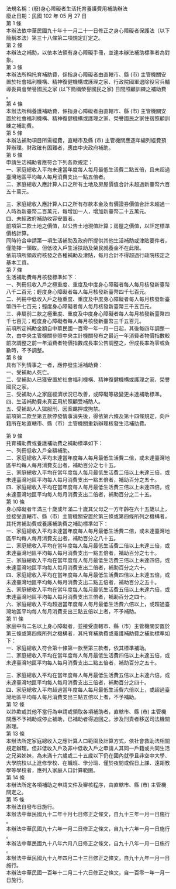 法規名稱：(廢)身心障礙者生活托育養護費用補助辦法  
廢止日期：民國 102 年 05 月 27 日  
第 1 條  
本辦法依中華民國九十年十一月二十一日修正之身心障礙者保護法（以下  
簡稱本法）第三十八條第二項規定訂定之。  
第 2 條  
本辦法之補助，以依本法領有身心障礙手冊，並達本辦法補助標準者為對  
象。  
第 3 條  
本辦法所稱托育補助費，係指身心障礙者由直轄市、縣 (市) 主管機關安  
置於社會福利機構、精神復健機構或護理之家、行政院國軍退除役官兵輔  
導委員會榮譽國民之家 (以下簡稱榮譽國民之家) 日間照顧訓練之補助費  
。  
第 4 條  
本辦法所稱養護補助費，係指身心障礙者由直轄市、縣 (市) 主管機關安  
置於社會福利機構、精神復健機構或護理之家、榮譽國民之家住宿照顧訓  
練之補助費。  
第 5 條  
本辦法補助項目所需經費，直轄市及縣 (市) 主管機關應逐年編列經費預  
算辦理。財政確有困難者，應由中央政府補助。  
第 6 條  
申請生活補助者應符合下列各款規定：  
一、家庭總收入平均未達當年度每人每月最低生活費二點五倍，且未超過  
臺灣地區平均每人每月消費支出一點五倍者。  
二、家庭總收入應計算人口之所有土地及房屋價值合計未超過新臺幣六百  
五十萬元。  


三、家庭總收入應計算人口之所有存款本金及有價證券價值合計未超過一  
人時為新臺幣二百萬元，每增加一人，增加新臺幣二十五萬元。  
四、未經政府補助收容安置者。  
前項第二款土地之價值，以公告土地現值計算；房屋之價值，以評定標準  
價格計算。  
同時符合申請第一項生活補助及政府所提供其他生活補助或津貼要件者，  
僅能擇一領取。但低收入戶生活扶助及榮民就養金不在此限。  
依前項所領政府核發之各種補助及津貼，每月合計不得超過行政院核定之  
基本工資。  
第 7 條  
生活補助費每月核發標準如下：  
一、列冊低收入戶之極重度、重度及中度身心障礙者每人每月核發新臺幣  
八千二百元；輕度身心障礙者每人每月核發新臺幣四千七百元。  
二、列冊中低收入戶之極重度、重度及中度身心障礙者每人每月核發新臺  
幣四千七百元；輕度身心障礙者每人每月核發新臺幣三千五百元。  
三、非屬前二款之極重度、重度及中度身心障礙者每人每月核發新臺幣四  
千七百元；輕度身心障礙者每人每月核發新臺幣三千五百元。  
前項所定補助金額自中華民國一百零一年一月一日起，其後每四年調整一  
次，由中央主管機關參照中央主計機關發布之最近一年消費者物價指數較  
前次調整之前一年消費者物價指數成長率公告調整之，但成長率為零或負  
數時，不予調整。  
第 8 條  
具有下列情事之一者，應停發生活補助費：  
一、受補助人死亡。  
二、受補助人已獲安置於社會福利機構、精神復健機構或護理之家、榮譽  
國民之家。  
三、受補助人之家庭經濟狀況已改善，或障礙等級變更未達補助標準。  
四、生活補助費未真正用於照顧受補助人。  
五、受補助人入獄服刑、因案羈押或拘禁。  
前項第二款至第五款停發情事消失後，得依第六條及第十四條規定，向戶  
籍所在地直轄市、縣（市）主管機關重新辦理核發生活補助費。  


第 9 條  
托育補助費或養護補助費之補助標準如下：  
一、列冊低收入戶全額補助。  
二、家庭總收入平均未達當年度每人每月最低生活費二倍，或未達臺灣地  
區平均每人每月消費支出者，補助百分之七十五。  
三、家庭總收入平均在當年度每人每月最低生活費二倍以上未達三倍，或  
未達臺灣地區平均每人每月消費支出一點五倍者，補助百分之五十。  
四、家庭總收入平均在當年度每人每月最低生活費三倍以上未達四倍，或  
未達臺灣地區平均每人每月消費支出二倍者，補助百分之二十五。  
第 10 條  
身心障礙者年滿三十歲或年滿二十歲其父母之一方年齡在六十五歲以上，  
並接受直轄市、縣（市）主管機關安置於第三條或第四條所列之機構者，  
其托育補助費或養護補助費之補助標準如下：  
一、家庭總收入平均未達當年度每人每月最低生活費二倍，或未達臺灣地  
區平均每人每月消費支出者，補助百分之八十五。  
二、家庭總收入平均在當年度每人每月最低生活費二倍以上未達三倍，或  
未達臺灣地區平均每人每月消費支出一點五倍者，補助百分之七十。  
三、家庭總收入平均在當年度每人每月最低生活費三倍以上未達四倍，或  
未達臺灣地區平均每人每月消費支出二倍者，補助百分之六十。  
四、家庭總收入平均在當年度每人每月最低生活費四倍以上未達五倍，或  
未達臺灣地區平均每人每月消費支出二點五倍者，補助百分之五十。  
五、家庭總收入平均在當年度每人每月最低生活費五倍以上未達六倍，或  
未達臺灣地區平均每人每月消費支出三倍者，補助百分之四十。  
六、家庭總收入平均超過當年度每人每月最低生活費六倍以上，或超過臺  
灣地區平均每人每月消費支出三點五倍以上者，不予補助。  
第 11 條  
家庭中有二名以上身心障礙者，並接受直轄市、縣（市）主管機關安置於  
第三條或第四條所列之機構者，其托育補助費或養護補助費之補助標準如  
下：  
一、家庭總收入符合第十條第一款至第三款者，依其標準補助。  
二、家庭總收入平均在當年度每人每月最低生活費四倍以上未達五倍，或  
未達臺灣地區平均每人每月消費支出二點五倍者，補助百分之五十。  


三、家庭總收入平均在當年度每人每月最低生活費五倍以上未達六倍，或  
未達臺灣地區平均每人每月消費支出三倍者，補助百分之四十。  
四、家庭總收入平均超過當年度每人每月最低生活費六倍以上，或超過臺  
灣地區平均每人每月消費支出三點五倍以上者，不予補助。  
第 12 條  
以詐欺或其他不當行為申請或領取各項補助者，直轄市、縣 (市) 主管機  
關應不予補助或停止補助，已補助者得追回之。涉及刑責者移送司法機關  
辦理。  
第 13 條  
本辦法所定家庭總收入之應計算人口範圍及計算方式，依社會救助法相關  
規定辦理。但非低收入戶及非中低收入戶之申請人其同一戶籍或共同生活  
之兄弟姊妹，為未滿十六歲或二十五歲以下仍在國內就學且非空中大學、  
大學院校以上進修學校、在職班、學分班、僅於夜間或假日上課、遠距教  
學等學校者，應列入家庭人口計算範圍。  
第 14 條  
本辦法所定各項補助之申請文件及審核程序，由直轄市、縣 (市) 主管機  
關定之。  
第 15 條  
本辦法自發布日施行。  
本辦法中華民國九十二年十月七日修正之條文，自九十三年一月一日施行  
。  
本辦法中華民國九十六年一月二日修正之條文，自九十六年一月一日施行  
。  
本辦法中華民國九十八年六月八日修正之條文，自九十八年一月一日施行  
。  
本辦法中華民國九十九年四月二十三日修正之條文，自九十九年一月一日  
施行。  
本辦法中華民國一百年十二月二十六日修正之條文，自一百零一年一月一  
日施行。  


